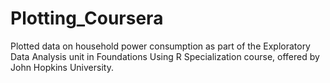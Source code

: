 # Plotting_Coursera
Plotted data on household power consumption as part of the Exploratory Data Analysis unit in Foundations Using R Specialization course, offered by John Hopkins University. 
